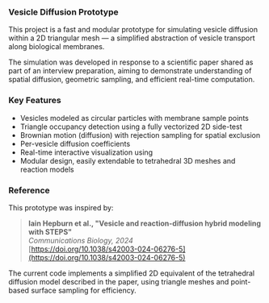 ### Vesicle Diffusion Prototype

This project is a fast and modular prototype for simulating vesicle diffusion within a 2D triangular mesh — a simplified abstraction of vesicle transport along biological membranes.

The simulation was developed in response to a scientific paper shared as part of an interview preparation, aiming to demonstrate understanding of spatial diffusion, geometric sampling, and efficient real-time computation.

### Key Features

- Vesicles modeled as circular particles with membrane sample points
- Triangle occupancy detection using a fully vectorized 2D side-test
- Brownian motion (diffusion) with rejection sampling for spatial exclusion
- Per-vesicle diffusion coefficients
- Real-time interactive visualization using
- Modular design, easily extendable to tetrahedral 3D meshes and reaction models

### Reference

This prototype was inspired by:

> **Iain Hepburn et al., "Vesicle and reaction-diffusion hybrid modeling with STEPS"**  
> *Communications Biology, 2024*  
> [https://doi.org/10.1038/s42003-024-06276-5](https://doi.org/10.1038/s42003-024-06276-5)

The current code implements a simplified 2D equivalent of the tetrahedral diffusion model described in the paper, using triangle meshes and point-based surface sampling for efficiency.


